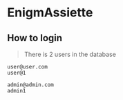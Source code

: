 # EnigmAssiette

## How to login


>There is 2 users in the database 

```
user@user.com
user@1
```


```
admin@admin.com
admin1
```